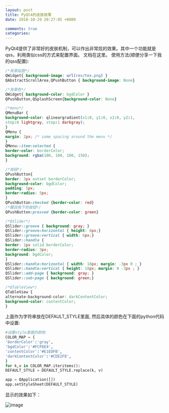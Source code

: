 ```yaml
---
layout: post
title: PyQt4的皮肤效果
date: 2010-10-29 20:27:05 +0800

comments: true
categories: 
---
```


PyQt4提供了非常好的皮肤机制，可以作出非常炫的效果。其中一个功能就是qss，利用类似css的方式来配置界面。
文档在这里。 使用方法(顺便分享一下我的qss配置):

```css
/*背景贴图*/
QWidget{ background-image: url(res/tex.png) }
QAbstractScrollArea,QPushButton { background-image: None}

/*背景色*/
QWidget{ background-color: bgdColor }
QPushButton,QSplashScreen{background-color: None}

/*menu*/
QMenuBar {
background-color: qlineargradient(x1:0, y1:0, x2:0, y2:1,
stop:0 lightgray, stop:1 darkgray);
}
QMenu {
margin: 2px; /* some spacing around the menu */
}
QMenu::item:selected {
border-color: borderColor;
background: rgba(100, 100, 100, 150);
}

/*按钮*/
QPushButton{
border: 3px outset borderColor;
background-color: bgdColor;
padding: 5px;
border-radius: 5px;
}
QPushButton:checked {border-color: red}
/*醒目按下的按钮*/
QPushButton:pressed {border-color: green}

/*QSlider*/
QSlider::groove { background: gray; }
QSlider::groove:horizontal { height: 6px;}
QSlider::groove:vertical { width: 6px;}
QSlider::handle {
border: 1px solid borderColor;
border-radius: 3px;
background: bgdColor;
}
QSlider::handle:horizontal { width: 18px; margin: -3px 0 ; }
QSlider::handle:vertical { height: 18px; margin: 0 -3px ; }
QSlider::add-page { background: gray; }
QSlider::sub-page { background: green;}

/*QTableView*/
QTableView {
alternate-background-color: darkContentColor;
background-color: contentColor;
}
```

上面作为字符串放在DEFAULT\_STYLE里面,
然后具体的颜色在下面的python代码中设置:

```python
#设置style里面的颜色
COLOR_MAP = {
'borderColor':'gray',
'bgdColor':'#FCF6E4',
'contentColor':'#E1EDFB',
'darkContentColor':'#CDE2F8',
}
for k,v in COLOR_MAP.iteritems():
DEFAULT_STYLE = DEFAULT_STYLE.replace(k, v)

app = QApplication([])
app.setStyleSheet(DEFAULT_STYLE)
```

显示的效果如下：

![image](http://lh5.ggpht.com/_os_zrveP8Ns/TMq9KU_BbTI/AAAAAAAADKw/IUfIQ7_oFjc/s800/screenshot-mainwindow.png)